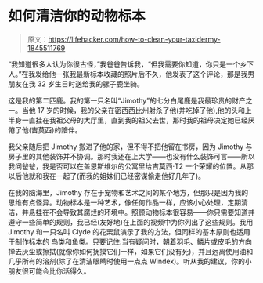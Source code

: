 # 如何清洁你的动物标本

> 原文：<https://lifehacker.com/how-to-clean-your-taxidermy-1845511769>

“我知道很多人认为你很古怪，”我爸爸告诉我，“但我需要你知道，你只是一个乡下人。”在我发给他一张我最新标本收藏的照片后不久，他发表了这个评论，那是我男朋友在我 32 岁生日时送给我的骡子鹿坐骑。

这是我的第二匹鹿。我的第一只名叫“Jimothy”的七分白尾鹿是我最珍贵的财产之一。当他 17 岁的时候，我的父亲在密西西比州射杀了他(并吃掉了他),他的头和上半身一直挂在我祖父母的大厅里，直到我的祖父去世，那时我的祖母决定她已经厌倦了他(吉莫西)的陪伴。

我父亲随后把 Jimothy 搬进了他的家，但不得不把他留在书房，因为 Jimothy 与房子里的其他装饰并不协调。那时我还在上大学——也没有什么装饰可言——所以我问爸爸，我是否可以在盖恩斯维尔的公寓里给吉莫西·T2 一个荣耀的位置。从那以后他就和我在一起了(而我的姐妹们已经密谋偷走他好几年了)。

在我的脑海里，Jimothy 存在于宠物和艺术之间的某个地方，但那只是因为我的思维有点怪异。动物标本是一种艺术，像任何作品一样，应该小心处理，定期清洁，并悬挂在不会导致其腐烂的环境中。照顾动物标本很容易——你只需要知道并遵守一些简单的规则，我已经(友好地)在上面的视频中为你列出了这些规则。我用 Jimothy 和一只名叫 Clyde 的花栗鼠演示了我的方法，但同样的基本原则也适用于制作标本的 鸟类和鱼类。只要记住:当有疑问时，朝着羽毛、鳞片或皮毛的方向掸去灰尘或擦拭(就像你如何抚摸它们一样，如果它们没有死)，并且远离使用油和几乎所有的溶剂(除了在清洁眼睛时使用一点点 Windex)。听从我的建议，你的小朋友很可能会比你活得久。